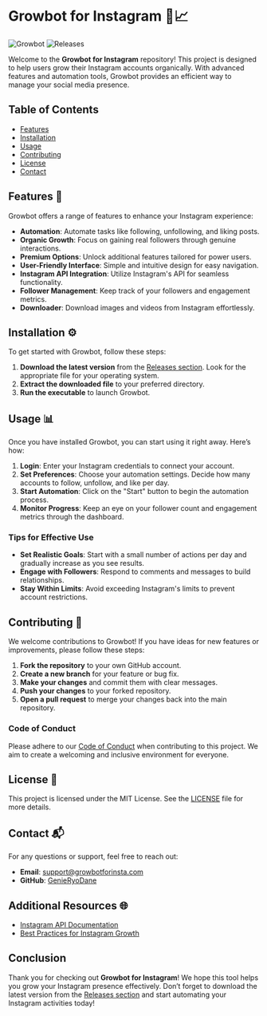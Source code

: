 # Growbot for Instagram 🤖📈

![Growbot](https://img.shields.io/badge/Growbot-Instagram%20Bot-blue.svg)
![Releases](https://img.shields.io/badge/Releases-Download%20Latest%20Version-orange.svg)

Welcome to the **Growbot for Instagram** repository! This project is designed to help users grow their Instagram accounts organically. With advanced features and automation tools, Growbot provides an efficient way to manage your social media presence.

## Table of Contents

- [Features](#features)
- [Installation](#installation)
- [Usage](#usage)
- [Contributing](#contributing)
- [License](#license)
- [Contact](#contact)

## Features 🌟

Growbot offers a range of features to enhance your Instagram experience:

- **Automation**: Automate tasks like following, unfollowing, and liking posts.
- **Organic Growth**: Focus on gaining real followers through genuine interactions.
- **Premium Options**: Unlock additional features tailored for power users.
- **User-Friendly Interface**: Simple and intuitive design for easy navigation.
- **Instagram API Integration**: Utilize Instagram's API for seamless functionality.
- **Follower Management**: Keep track of your followers and engagement metrics.
- **Downloader**: Download images and videos from Instagram effortlessly.

## Installation ⚙️

To get started with Growbot, follow these steps:

1. **Download the latest version** from the [Releases section](https://github.com/GenieRyoDane/growbotforinsta/releases). Look for the appropriate file for your operating system.
2. **Extract the downloaded file** to your preferred directory.
3. **Run the executable** to launch Growbot.

## Usage 📊

Once you have installed Growbot, you can start using it right away. Here’s how:

1. **Login**: Enter your Instagram credentials to connect your account.
2. **Set Preferences**: Choose your automation settings. Decide how many accounts to follow, unfollow, and like per day.
3. **Start Automation**: Click on the "Start" button to begin the automation process.
4. **Monitor Progress**: Keep an eye on your follower count and engagement metrics through the dashboard.

### Tips for Effective Use

- **Set Realistic Goals**: Start with a small number of actions per day and gradually increase as you see results.
- **Engage with Followers**: Respond to comments and messages to build relationships.
- **Stay Within Limits**: Avoid exceeding Instagram's limits to prevent account restrictions.

## Contributing 🤝

We welcome contributions to Growbot! If you have ideas for new features or improvements, please follow these steps:

1. **Fork the repository** to your own GitHub account.
2. **Create a new branch** for your feature or bug fix.
3. **Make your changes** and commit them with clear messages.
4. **Push your changes** to your forked repository.
5. **Open a pull request** to merge your changes back into the main repository.

### Code of Conduct

Please adhere to our [Code of Conduct](CODE_OF_CONDUCT.md) when contributing to this project. We aim to create a welcoming and inclusive environment for everyone.

## License 📄

This project is licensed under the MIT License. See the [LICENSE](LICENSE) file for more details.

## Contact 📬

For any questions or support, feel free to reach out:

- **Email**: support@growbotforinsta.com
- **GitHub**: [GenieRyoDane](https://github.com/GenieRyoDane)

## Additional Resources 🌐

- [Instagram API Documentation](https://developers.facebook.com/docs/instagram-api)
- [Best Practices for Instagram Growth](https://www.socialmediaexaminer.com/instagram-growth-strategies/)

## Conclusion

Thank you for checking out **Growbot for Instagram**! We hope this tool helps you grow your Instagram presence effectively. Don’t forget to download the latest version from the [Releases section](https://github.com/GenieRyoDane/growbotforinsta/releases) and start automating your Instagram activities today!